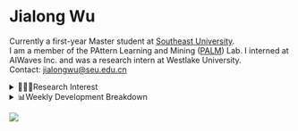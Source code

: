 #  Jialong Wu

Currently a first-year Master student at [Southeast University](https://www.seu.edu.cn/english/).<br>
I am a member of the PAttern Learning and Mining ([PALM](http://palm.seu.edu.cn/home.html)) Lab. I interned at AIWaves Inc. and was a research intern at Westlake University.<br>
Contact: jialongwu@seu.edu.cn
<details><summary>👨🏻‍💻Research Interest</summary>
My current research interests primarily encompass three aspects:

- Exploring the **synergies** between large-scale and small-scale models.
- Investigating the <strong>personalization and interactive</strong> abilities of LLMs.
- Utilizing  <strong>causal inference</strong>  to mitigate bias in conventional NLP tasks.

Recent works:
[Constituency Parsing using LLMs](https://arxiv.org/pdf/2310.19462.pdf), [Agents](https://arxiv.org/pdf/2309.07870.pdf)
</details>

<details><summary>📊Weekly Development Breakdown</summary>

<!--START_SECTION:waka-->

```txt
From: 01 December 2023 - To: 08 December 2023

Total Time: 11 hrs 21 mins

Python       7 hrs 12 mins   ████████████████░░░░░░░░░   63.48 %
TeX          1 hr 22 mins    ███░░░░░░░░░░░░░░░░░░░░░░   12.12 %
JSON         1 hr            ██▒░░░░░░░░░░░░░░░░░░░░░░   08.83 %
Bash         32 mins         █▒░░░░░░░░░░░░░░░░░░░░░░░   04.71 %
Other        27 mins         █░░░░░░░░░░░░░░░░░░░░░░░░   04.04 %
```

<!--END_SECTION:waka-->

[![wakatime](https://wakatime.com/badge/user/c6720b29-9431-4a60-bc9d-e1fb2b6bd65f.svg)](https://wakatime.com/@c6720b29-9431-4a60-bc9d-e1fb2b6bd65f)
</details>

![](https://komarev.com/ghpvc/?username=callanwu)
